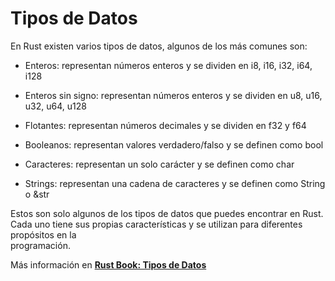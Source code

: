 # Tipos de Datos

En Rust existen varios tipos de datos, algunos de los más comunes son:

- Enteros: representan números enteros y se dividen en i8, i16, i32, i64, i128

- Enteros sin signo: representan números enteros y se dividen en u8, u16, u32, u64, u128

- Flotantes: representan números decimales y se dividen en f32 y f64

- Booleanos: representan valores verdadero/falso y se definen como bool

- Caracteres: representan un solo carácter y se definen como char

- Strings: representan una cadena de caracteres y se definen como String o &str

Estos son solo algunos de los tipos de datos que puedes encontrar en Rust. \
Cada uno tiene sus propias características y se utilizan para diferentes propósitos en la \
programación.

Más información en [**Rust Book: Tipos de Datos**](https://rustlanges.github.io/rust-book-es/ch03-02-data-types.html)
